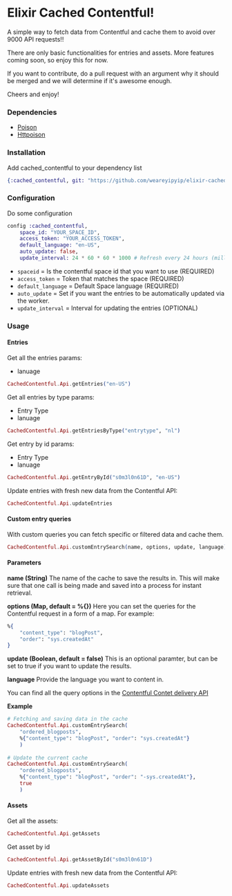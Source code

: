 # Elixir Cached Contentful!

A simple way to fetch data from Contentful and cache them to avoid over 9000 API requests!!

There are only basic functionalities for entries and assets. More features coming soon, so enjoy this for now.

If you want to contribute, do a pull request with an argument why it should be merged and we will determine if it's awesome enough.

Cheers and enjoy!

### Dependencies

* [Poison](https://github.com/devinus/poison)
* [Httpoison](https://github.com/edgurgel/httpoison)

### Installation

Add cached_contentful to your dependency list
``` Elixir
{:cached_contentful, git: "https://github.com/weareyipyip/elixir-cached-contentful.git", tag: "0.3.2"}
```
### Configuration

Do some configuration
``` Elixir
config :cached_contentful,
    space_id: "YOUR_SPACE_ID",
    access_token: "YOUR_ACCESS_TOKEN",
    default_language: "en-US",
    auto_update: false,
    update_interval: 24 * 60 * 60 * 1000 # Refresh every 24 hours (milliseconds)
```

* `spaceid` = Is the contentful space id that you want to use (REQUIRED)
* `access_token` = Token that matches the space (REQUIRED)
* `default_language` = Default Space language (REQUIRED)
* `auto_update` = Set if you want the entries to be automatically updated via the worker.
* `update_interval` = Interval for updating the entries (OPTIONAL)

### Usage

#### Entries

Get all the entries
params: 
* lanuage
``` Elixir
CachedContentful.Api.getEntries("en-US")
```

Get all entries by type
params: 
* Entry Type
* lanuage
``` Elixir
CachedContentful.Api.getEntriesByType("entrytype", "nl")
```

Get entry by id
params: 
* Entry Type
* lanuage
``` Elixir
CachedContentful.Api.getEntryById("s0m3l0n61D", "en-US")
```

Update entries with fresh new data from the Contentful API:
``` Elixir
CachedContentful.Api.updateEntries
```

#### Custom entry queries

With custom queries you can fetch specific or filtered data and cache them.

``` Elixir
CachedContentful.Api.customEntrySearch(name, options, update, language)
```

#### Parameters
**name (String)**
The name of the cache to save the results in. This will make sure that one call is being made and saved into a process for instant retrieval.

**options (Map, default = %{})**
Here you can set the queries for the Contentful request in a form of a map. 
For example:
``` Elixir
%{
	"content_type": "blogPost",
	"order": "sys.createdAt"
}
```

**update (Boolean, default = false)**
This is an optional paramter, but can be set to true if you want to update the results.

**language**
Provide the language you want to content in.

You can find all the query options in the [Contentful Contet delivery API](https://www.contentful.com/developers/docs/references/content-delivery-api/) 

**Example**
``` Elixir
# Fetching and saving data in the cache
CachedContentful.Api.customEntrySearch(
    "ordered_blogposts",
    %{"content_type": "blogPost", "order": "sys.createdAt"}
    )
    
# Update the current cache
CachedContentful.Api.customEntrySearch(
    "ordered_blogposts",
    %{"content_type": "blogPost", "order": "-sys.createdAt"},
    true
    )
```

#### Assets

Get all the assets:
``` Elixir
CachedContentful.Api.getAssets
```

Get asset by id
``` Elixir
CachedContentful.Api.getAssetById("s0m3l0n61D")
```

Update entries with fresh new data from the Contentful API:
``` Elixir
CachedContentful.Api.updateAssets
```